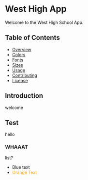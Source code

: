# West High App

Welcome to the West High School App.

## Table of Contents

- [Overview](#introduction)
- [Colors](#test)
- [Fonts](#fonts)
- [Sizes](#sizes)
- [Usage](#usage)
- [Contributing](#contributing)
- [License](#license)

## Introduction

welcome

## Test
hello

### WHAAAT
list?
- Blue text
- <span style="color: orange;">Orange Text</span>
